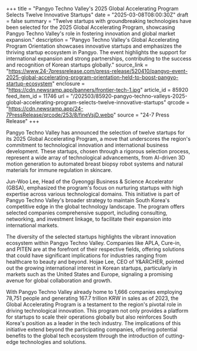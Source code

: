 +++
title = "Pangyo Techno Valley's 2025 Global Accelerating Program Selects Twelve Innovative Startups"
date = "2025-03-08T08:00:30Z"
draft = false
summary = "Twelve startups with groundbreaking technologies have been selected for the 2025 Global Accelerating Program, showcasing Pangyo Techno Valley's role in fostering innovation and global market expansion."
description = "Pangyo Techno Valley's Global Accelerating Program Orientation showcases innovative startups and emphasizes the thriving startup ecosystem in Pangyo. The event highlights the support for international expansion and strong partnerships, contributing to the success and recognition of Korean startups globally."
source_link = "https://www.24-7pressrelease.com/press-release/520410/pangyo-event-2025-global-accelerating-program-orientation-held-to-boost-pangyo-startup-ecosystem"
enclosure = "https://cdn.newsramp.app/banners/frontier-tech-1.jpg"
article_id = 85920
feed_item_id = 11746
url = "/202503/85920-pangyo-techno-valleys-2025-global-accelerating-program-selects-twelve-innovative-startups"
qrcode = "https://cdn.newsramp.app/24-7PressRelease/qrcode/253/8/fineVsjD.webp"
source = "24-7 Press Release"
+++

<p>Pangyo Techno Valley has announced the selection of twelve startups for its 2025 Global Accelerating Program, a move that underscores the region's commitment to technological innovation and international business development. These startups, chosen through a rigorous selection process, represent a wide array of technological advancements, from AI-driven 3D motion generation to automated breast biopsy robot systems and natural materials for immune regulation in skincare.</p><p>Jun-Woo Lee, Head of the Gyeonggi Business & Science Accelerator (GBSA), emphasized the program's focus on nurturing startups with high expertise across various technological domains. This initiative is part of Pangyo Techno Valley's broader strategy to maintain South Korea's competitive edge in the global technology landscape. The program offers selected companies comprehensive support, including consulting, networking, and investment linkage, to facilitate their expansion into international markets.</p><p>The diversity of the selected startups highlights the vibrant innovation ecosystem within Pangyo Techno Valley. Companies like APLA, Cure-in, and PITEN are at the forefront of their respective fields, offering solutions that could have significant implications for industries ranging from healthcare to beauty and beyond. Hojae Lee, CEO of Y&ARCHER, pointed out the growing international interest in Korean startups, particularly in markets such as the United States and Europe, signaling a promising avenue for global collaboration and growth.</p><p>With Pangyo Techno Valley already home to 1,666 companies employing 78,751 people and generating 167.7 trillion KRW in sales as of 2023, the Global Accelerating Program is a testament to the region's pivotal role in driving technological innovation. This program not only provides a platform for startups to scale their operations globally but also reinforces South Korea's position as a leader in the tech industry. The implications of this initiative extend beyond the participating companies, offering potential benefits to the global tech ecosystem through the introduction of cutting-edge technologies and solutions.</p>